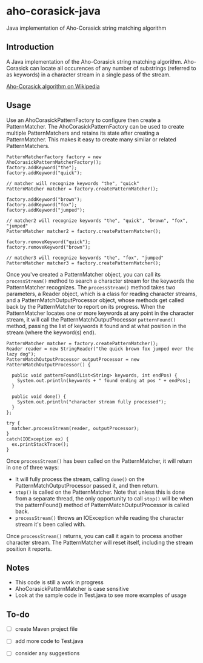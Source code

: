 # aho-corasick-java
Java implementation of Aho-Corasick string matching algorithm

## Introduction

A Java implementation of the Aho-Corasick string matching algorithm. Aho-Corasick can locate all occurences of any number of substrings (referred to as keywords) in a character stream in a single pass of the stream. 

[Aho-Corasick algorithm on Wikipedia](https://en.wikipedia.org/wiki/Aho%E2%80%93Corasick_algorithm)

## Usage

Use an AhoCorasickPatternFactory to configure then create a PatternMatcher.
The AhoCorasickPatternFactory can be used to create multiple PatternMatchers and retains its state after creating a
PatternMatcher. This makes it easy to create many similar or related PatternMatchers.

```
PatternMatcherFactory factory = new AhoCorasickPatternMatcherFactory();
factory.addKeyword("the");
factory.addKeyword("quick");

// matcher will recognize keywords "the", "quick"
PatternMatcher matcher = factory.createPatternMatcher();

factory.addKeyword("brown");
factory.addKeyword("fox");
factory.addKeyword("jumped");

// matcher2 will recognize keywords "the", "quick", "brown", "fox", "jumped"
PatternMatcher matcher2 = factory.createPatternMatcher();

factory.removeKeyword("quick");
factory.removeKeyword("brown");

// matcher3 will recognize keywords "the", "fox", "jumped"
PatternMatcher matcher3 = factory.createPatternMatcher();
```

Once you've created a PatternMatcher object, you can call its `processStream()` method to search a character stream for the keywords the PatternMatcher recognizes. The `processStream()` method takes two parameters, a Reader object, which is a class for reading character streams, and a PatternMatchOutputProcessor object, whose methods get called back by the PatternMatcher to report on its progress. When the PatternMatcher locates one or more keywords at any point in the character stream, it will call the PatternMatchOutputProcessor `patternFound()` method, passing the list of keywords it found and at what position in the stream (where the keyword(s) end).

```
PatternMatcher matcher = factory.createPatternMatcher();
Reader reader = new StringReader("the quick brown fox jumped over the lazy dog");
PatternMatchOutputProcessor outputProcessor = new PatternMatchOutputProcessor() {

  public void patternFound(List<String> keywords, int endPos) {
    System.out.println(keywords + " found ending at pos " + endPos);
  }

  public void done() {
    System.out.println("character stream fully processed");
  }
};

try {
  matcher.processStream(reader, outputProcessor);
}
catch(IOException ex) {
  ex.printStackTrace();
}
```

Once `processStream()` has been called on the PatternMatcher, it will return in one of three ways:
- It will fully process the stream, calling `done()` on the PatternMatchOutputProcessor passed it, and then return.
- `stop()` is called on the PatternMatcher. Note that unless this is done from a separate thread, the only opportunity to call `stop()` will be when the patternFound() method of PatternMatchOutputProcessor is called back.
- `processStream()` throws an IOException while reading the character stream it's been called with.

Once `processStream()` returns, you can call it again to process another character stream. The PatternMatcher will reset itself, including the stream position it reports.

## Notes
- This code is still a work in progress
- AhoCorasickPatternMatcher is case sensitive
- Look at the sample code in Test.java to see more examples of usage

## To-do
- [ ] create Maven project file
- [ ] add more code to Test.java
- [ ] consider any suggestions

